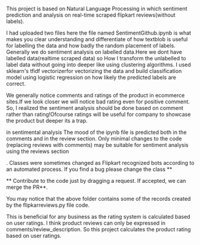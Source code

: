 This project is based on Natural Language Processing in which sentiment prediction and analysis on real-time scraped flipkart reviews(without labels).

I had uploaded two files here the file named SentimentGithub.ipynb is what makes you clear understanding and differentiate of how textblob is useful for labelling the data and how badly the random placement of labels.
Generally we do sentiment analysis on labelled data.Here we dont have labelled data(realtime scraped data) so How I transform the unlabelled to label data without going into deeper like using clustering algorithms.
I used sklearn's tfidf vectorizerfor vectorizing the data and build classification model using logistic regression on how likely the predicted labels are correct.

We generally notice comments and ratings of the product in ecommerce sites.If we look closer we will notice bad rating even for positive comment. So, I realized the sentiment analysis should be done based on comment rather than rating!Ofcourse ratings will be useful for company to showcase the product but deeper its a trap.

in sentimental analysis
The mood of the ipynb file is predicted both in the comments and in the review section. Only minimal changes to the code (replacing reviews with comments) may be suitable for sentiment analysis using the reviews section

. Classes were sometimes changed as Flipkart recognized bots according to an automated process. If you find a bug please change the class **

** Contribute to the code just by dragging a request. If accepted, we can merge the PR**.

You may notice that the above folder contains some of the records created by the flipkarreviews.py file code.

This is beneficial for any business as the rating system is calculated based on user ratings. I think product reviews can only be expressed in comments/review_description. So this project calculates the product rating based on user ratings.
